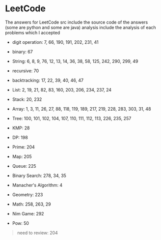 # LeetCode
The answers for LeetCode
src include the source code of the answers (some are python and some are java)
analysis include the analysis of each problems which I accepted

 - digit operation: 7, 66, 190, 191, 202, 231, 41
 - binary: 67
 - String: 6, 8, 9, 76, 12, 13, 14, 36, 38, 58, 125, 242, 290, 299, 49
 - recursive: 70
 - backtracking: 17, 22, 39, 40, 46, 47
 
 - List: 2, 19, 21, 82, 83, 160, 203, 206, 234, 237, 24 
 - Stack: 20, 232
 - Array: 1, 3, 11, 26, 27, 88, 118, 119, 189, 217, 219, 228, 283, 303, 31, 48
 - Tree: 100, 101, 102, 104, 107, 110, 111, 112, 113, 226, 235, 257
 
 
 - KMP: 28
 - DP: 198
 - Prime: 204
 - Map: 205
 - Queue: 225
 - Binary Search: 278, 34, 35
 - Manacher's Algorithm: 4
 
 - Geometry: 223
 - Math: 258, 263, 29
 - Nim Game: 292
 - Pow: 50
 
 
 > need to review: 204

